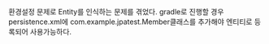 환경설정 문제로 Entity를 인식하는 문제를 겪었다.
gradle로 진행할 경우 persistence.xml에 <class>com.example.jpatest.Member</class>클래스를 추가해야 엔티티로 등록되어 사용가능하다.
